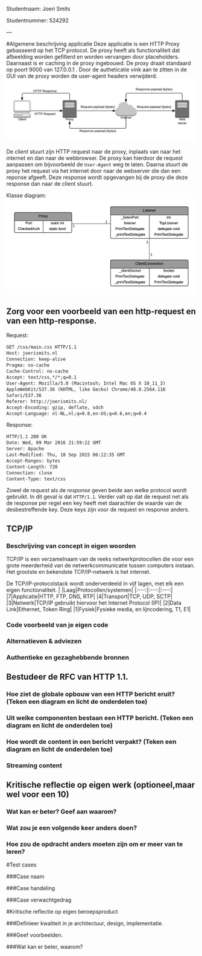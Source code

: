 Studentnaam: Joeri Smits

Studentnummer: 524292

‐‐‐

#Algemene beschrijving applicatie
Deze applicatie is een HTTP Proxy gebasseerd op het TCP protocol. De proxy heeft als functionaliteit dat afbeelding worden gefilterd en worden vervangen door placeholders. Daarnaast is er caching in de proxy ingebouwd. De proxy draait standaard op poort 9000 van 127.0.0.1 . Door de autheticatie vink aan te zitten in de GUI van de proxy worden de user-agent headers verwijderd.  
![alt text](https://github.com/JoeriSmits/NotS-assignment-3/blob/master/proxy_basic.png "Proxy basic")

De *client* stuurt zijn HTTP request naar de proxy, inplaats van naar het internet en dan naar de webbrowser. De proxy kan hierdoor de request aanpassen om bijvoorbeeld de `User-Agent` weg te laten. Daarna stuurt de proxy het request via het internet door naar de webserver die dan een reponse afgeeft. Deze response wordt opgevangen bij de proxy die deze response dan naar de client stuurt.  

Klasse diagram:
![alt text](https://github.com/JoeriSmits/NotS-assignment-3/blob/master/proxy_class_diagram.png "Proxy basic")

## Zorg voor een voorbeeld van een http‐request en van een http‐response.

Request:
```
GET /css/main.css HTTP/1.1
Host: joerismits.nl
Connection: keep-alive
Pragma: no-cache
Cache-Control: no-cache
Accept: text/css,*/*;q=0.1
User-Agent: Mozilla/5.0 (Macintosh; Intel Mac OS X 10_11_3) AppleWebKit/537.36 (KHTML, like Gecko) Chrome/48.0.2564.116 Safari/537.36
Referer: http://joerismits.nl/
Accept-Encoding: gzip, deflate, sdch
Accept-Language: nl-NL,nl;q=0.8,en-US;q=0.6,en;q=0.4
```

Response:
```
HTTP/1.1 200 OK
Date: Wed, 09 Mar 2016 21:59:22 GMT
Server: Apache
Last-Modified: Thu, 10 Sep 2015 06:12:35 GMT
Accept-Ranges: bytes
Content-Length: 720
Connection: close
Content-Type: text/css
```

Zowel de _request_ als de _response_ geven beide aan welke protocol wordt gebruikt. In dit geval is dat `HTTP/1.1`. Verder valt op dat de request net als de response per regel een key heeft met daarachter de waarde van de desbestreffende key. Deze keys zijn voor de request en response anders. 

## TCP/IP

### Beschrijving van concept in eigen woorden
TCP/IP is een verzamelnaam van de reeks netwerkprotocollen die voor een grote meerderheid van de netwerkcommunicatie tussen computers instaan. Het grootste en bekendste TCP/IP-netwerk is het internet.  

De TCP/IP-protocolstack wordt onderverdeeld in vijf lagen, met elk een eigen functionaliteit.
| |Laag|Protocollen/systemen|
|:---:|:---:|:---:|
|7|Applicatie|HTTP, FTP, DNS, RTP|
|4|Transport|TCP, UDP, SCTP|
|3|Netwerk|TCP/IP gebruikt hiervoor het Internet Protocol (IP)|
|2|Data Link|Ethernet, Token Ring|
|1|Fysiek|Fysieke media, en lijncodering, T1, E1|


### Code voorbeeld van je eigen code

### Alternatieven & adviezen

### Authentieke en gezaghebbende bronnen

## Bestudeer de RFC van HTTP 1.1.

### Hoe ziet de globale opbouw van een HTTP bericht eruit? (Teken een diagram en licht de onderdelen toe)

### Uit welke componenten bestaan een HTTP bericht. (Teken een diagram en licht de onderdelen toe)

### Hoe wordt de content in een bericht verpakt? (Teken een diagram en licht de onderdelen toe)

### Streaming content

## Kritische reflectie op eigen werk (optioneel,maar wel voor een 10)

### Wat kan er beter? Geef aan waarom?

### Wat zou je een volgende keer anders doen?

### Hoe zou de opdracht anders moeten zijn om er meer van te leren?

#Test cases

###Case naam

###Case handeling

###Case verwachtgedrag

#Kritische reflectie op eigen beroepsproduct

###Definieer kwaliteit in je architectuur, design, implementatie.

###Geef voorbeelden.

###Wat kan er beter, waarom?
